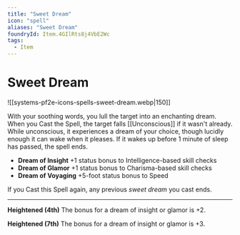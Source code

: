```yaml
---
title: "Sweet Dream"
icon: "spell"
aliases: "Sweet Dream"
foundryId: Item.4GIlRts8j4VbE2Wc
tags:
  - Item
---
```


# Sweet Dream
![[systems-pf2e-icons-spells-sweet-dream.webp|150]]

With your soothing words, you lull the target into an enchanting dream. When you Cast the Spell, the target falls [[Unconscious]] if it wasn't already. While unconscious, it experiences a dream of your choice, though lucidly enough it can wake when it pleases. If it wakes up before 1 minute of sleep has passed, the spell ends.

*   **Dream of Insight** +1 status bonus to Intelligence-based skill checks
*   **Dream of Glamor** +1 status bonus to Charisma-based skill checks
*   **Dream of Voyaging** +5-foot status bonus to Speed

If you Cast this Spell again, any previous _sweet dream_ you cast ends.

* * *

**Heightened (4th)** The bonus for a dream of insight or glamor is +2.

**Heightened (7th)** The bonus for a dream of insight or glamor is +3.
